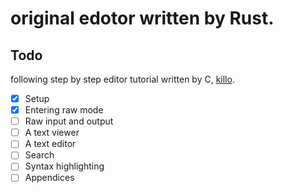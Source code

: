 # original edotor written by Rust.

## Todo

following step by step editor tutorial written by C, [killo](https://viewsourcecode.org/snaptoken/kilo/).

- [x] Setup
- [x] Entering raw mode
- [ ] Raw input and output
- [ ] A text viewer
- [ ] A text editor
- [ ] Search
- [ ] Syntax highlighting
- [ ] Appendices

